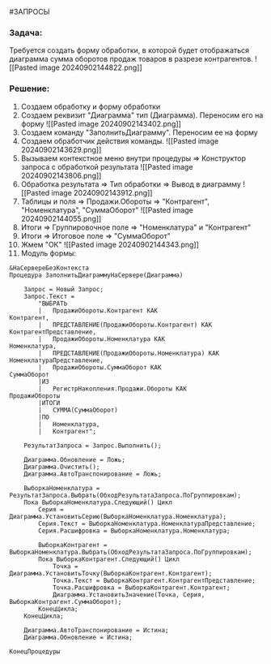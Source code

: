#ЗАПРОСЫ
### Задача:
Требуется создать форму обработки, в которой будет отображаться диаграмма сумма оборотов продаж товаров в разрезе контрагентов.
![[Pasted image 20240902144822.png]]
### Решение:
1. Создаем обработку и форму обработки
2. Создаем реквизит "Диаграмма" тип (Диаграмма). Переносим его на форму
![[Pasted image 20240902143402.png]]
3. Создаем команду "ЗаполнитьДиаграмму". Переносим ее на форму
4. Создаем обработчик действия команды.
![[Pasted image 20240902143629.png]]
5. Вызываем контекстное меню внутри процедуры => Конструктор запроса с обработкой результата
![[Pasted image 20240902143806.png]]
6. Обработка результата => Тип обработки => Вывод в диаграмму
![[Pasted image 20240902143912.png]]
7. Таблицы и поля => Продажи.Обороты => "Контрагент", "Номенклатура", "СуммаОборот"
![[Pasted image 20240902144055.png]]
8. Итоги => Группировочное поле => "Номенклатура" и "Контрагент"
9. Итоги => Итоговое поле => "СуммаОборот"
10. Жмем "ОК"
![[Pasted image 20240902144343.png]]
11. Модуль формы:
```bsl
&НаСервереБезКонтекста
Процедура ЗаполнитьДиаграммуНаСервере(Диаграмма)
	
	Запрос = Новый Запрос;
	Запрос.Текст = 
		"ВЫБРАТЬ
		|	ПродажиОбороты.Контрагент КАК										Контрагент,
		|	ПРЕДСТАВЛЕНИЕ(ПродажиОбороты.Контрагент) КАК			КонтрагентПредставление,
		|	ПродажиОбороты.Номенклатура КАК									Номенклатура,
		|	ПРЕДСТАВЛЕНИЕ(ПродажиОбороты.Номенклатура) КАК		НоменклатураПредставление,
		|	ПродажиОбороты.СуммаОборот КАК									СуммаОборот
		|ИЗ
		|	РегистрНакопления.Продажи.Обороты КАК						ПродажиОбороты
		|ИТОГИ
		|	СУММА(СуммаОборот)
		|ПО
		|	Номенклатура,
		|	Контрагент";
	
	РезультатЗапроса = Запрос.Выполнить();
	
	Диаграмма.Обновление = Ложь;
	Диаграмма.Очистить();
	Диаграмма.АвтоТранспонирование = Ложь;
	
	ВыборкаНоменклатура = РезультатЗапроса.Выбрать(ОбходРезультатаЗапроса.ПоГруппировкам);
	Пока ВыборкаНоменклатура.Следующий() Цикл
		Серия = Диаграмма.УстановитьСерию(ВыборкаНоменклатура.Номенклатура);
		Серия.Текст = ВыборкаНоменклатура.НоменклатураПредставление;
		Серия.Расшифровка = ВыборкаНоменклатура.Номенклатура;
	
		ВыборкаКонтрагент = ВыборкаНоменклатура.Выбрать(ОбходРезультатаЗапроса.ПоГруппировкам);
		Пока ВыборкаКонтрагент.Следующий() Цикл
			Точка = Диаграмма.УстановитьТочку(ВыборкаКонтрагент.Контрагент);
			Точка.Текст = ВыборкаКонтрагент.КонтрагентПредставление;
			Точка.Расшифровка = ВыборкаКонтрагент.Контрагент;
			Диаграмма.УстановитьЗначение(Точка, Серия, ВыборкаКонтрагент.СуммаОборот);
		КонецЦикла;
	КонецЦикла;
	
	Диаграмма.АвтоТранспонирование = Истина;
	Диаграмма.Обновление = Истина;

КонецПроцедуры
```